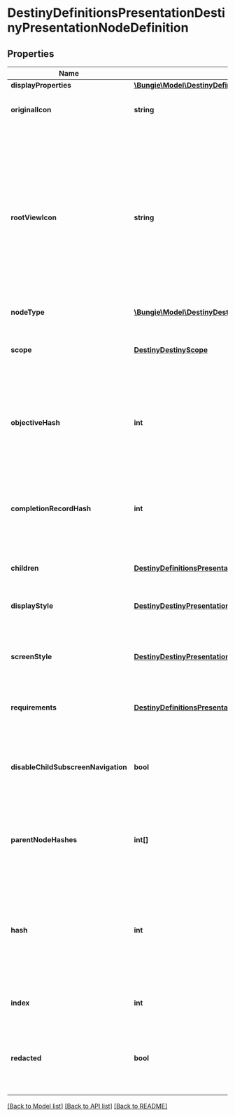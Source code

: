 # DestinyDefinitionsPresentationDestinyPresentationNodeDefinition

## Properties
Name | Type | Description | Notes
------------ | ------------- | ------------- | -------------
**displayProperties** | [**\Bungie\Model\DestinyDefinitionsCommonDestinyDisplayPropertiesDefinition**](DestinyDefinitionsCommonDestinyDisplayPropertiesDefinition.md) |  | [optional] 
**originalIcon** | **string** | The original icon for this presentation node, before we futzed with it. | [optional] 
**rootViewIcon** | **string** | Some presentation nodes are meant to be explicitly shown on the \&quot;root\&quot; or \&quot;entry\&quot; screens for the feature to which they are related. You should use this icon when showing them on such a view, if you have a similar \&quot;entry point\&quot; view in your UI. If you don&#39;t have a UI, then I guess it doesn&#39;t matter either way does it? | [optional] 
**nodeType** | [**\Bungie\Model\DestinyDestinyPresentationNodeType**](DestinyDestinyPresentationNodeType.md) |  | [optional] 
**scope** | [**DestinyDestinyScope**](DestinyDestinyScope.md) | Indicates whether this presentation node&#39;s state is determined on a per-character or on an account-wide basis. | [optional] 
**objectiveHash** | **int** | If this presentation node shows a related objective (for instance, if it tracks the progress of its children), the objective being tracked is indicated here. | [optional] 
**completionRecordHash** | **int** | If this presentation node has an associated \&quot;Record\&quot; that you can accomplish for completing its children, this is the identifier of that Record. | [optional] 
**children** | [**DestinyDefinitionsPresentationDestinyPresentationNodeChildrenBlock**](DestinyDefinitionsPresentationDestinyPresentationNodeChildrenBlock.md) | The child entities contained by this presentation node. | [optional] 
**displayStyle** | [**DestinyDestinyPresentationDisplayStyle**](DestinyDestinyPresentationDisplayStyle.md) | A hint for how to display this presentation node when it&#39;s shown in a list. | [optional] 
**screenStyle** | [**DestinyDestinyPresentationScreenStyle**](DestinyDestinyPresentationScreenStyle.md) | A hint for how to display this presentation node when it&#39;s shown in its own detail screen. | [optional] 
**requirements** | [**DestinyDefinitionsPresentationDestinyPresentationNodeRequirementsBlock**](DestinyDefinitionsPresentationDestinyPresentationNodeRequirementsBlock.md) | The requirements for being able to interact with this presentation node and its children. | [optional] 
**disableChildSubscreenNavigation** | **bool** | If this presentation node has children, but the game doesn&#39;t let you inspect the details of those children, that is indicated here. | [optional] 
**parentNodeHashes** | **int[]** | A quick reference to presentation nodes that have this node as a child. (presentation nodes can be parented under multiple parents) | [optional] 
**hash** | **int** | The unique identifier for this entity. Guaranteed to be unique for the type of entity, but not globally.  When entities refer to each other in Destiny content, it is this hash that they are referring to. | [optional] 
**index** | **int** | The index of the entity as it was found in the investment tables. | [optional] 
**redacted** | **bool** | If this is true, then there is an entity with this identifier/type combination, but BNet is not yet allowed to show it. Sorry! | [optional] 

[[Back to Model list]](../README.md#documentation-for-models) [[Back to API list]](../README.md#documentation-for-api-endpoints) [[Back to README]](../README.md)


